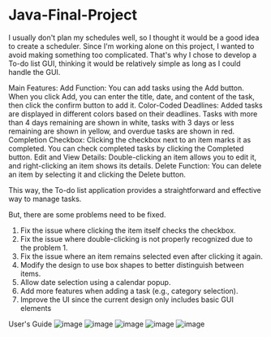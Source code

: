 # Java-Final-Project

I usually don't plan my schedules well, so I thought it would be a good idea to create a scheduler. Since I'm working alone on this project, I wanted to avoid making something too complicated. That's why I chose to develop a To-do list GUI, thinking it would be relatively simple as long as I could handle the GUI.

Main Features:
Add Function: You can add tasks using the Add button. When you click Add, you can enter the title, date, and content of the task, then click the confirm button to add it.
Color-Coded Deadlines: Added tasks are displayed in different colors based on their deadlines. Tasks with more than 4 days remaining are shown in white, tasks with 3 days or less remaining are shown in yellow, and overdue tasks are shown in red.
Completion Checkbox: Clicking the checkbox next to an item marks it as completed. You can check completed tasks by clicking the Completed button.
Edit and View Details: Double-clicking an item allows you to edit it, and right-clicking an item shows its details.
Delete Function: You can delete an item by selecting it and clicking the Delete button.

This way, the To-do list application provides a straightforward and effective way to manage tasks.

But, there are some problems need to be fixed.
1.	Fix the issue where clicking the item itself checks the checkbox.
2.	Fix the issue where double-clicking is not properly recognized due to the problem 1.
3.	Fix the issue where an item remains selected even after clicking it again.
4.	Modify the design to use box shapes to better distinguish between items.
5.	Allow date selection using a calendar popup.
6.	Add more features when adding a task (e.g., category selection).
7.	Improve the UI since the current design only includes basic GUI elements

User's Guide
![image](https://github.com/YechanJu/Java-Final-Project/assets/75787846/b4d59f88-51ec-4821-b2d5-dda53080f273)
![image](https://github.com/YechanJu/Java-Final-Project/assets/75787846/7a9ac99c-95a8-4a3c-8290-1c139167d479)
![image](https://github.com/YechanJu/Java-Final-Project/assets/75787846/eda03e89-5149-423a-8d3f-5d31fd67e74a)
![image](https://github.com/YechanJu/Java-Final-Project/assets/75787846/75fd86da-4916-4904-b7fd-bdf89e9ec8da)
![image](https://github.com/YechanJu/Java-Final-Project/assets/75787846/c6f8db36-b3e9-40ca-9a5e-d9f74040b302)




